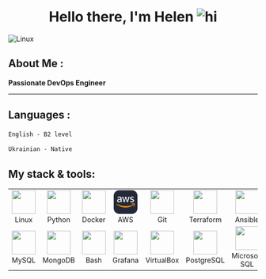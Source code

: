 <h1 align="center">Hello there, I'm Helen <img src="https://github.com/mmetaleno4ka/.mmetaleno4ka./blob/main/hi.gif" alt="hi" width="50" height="30"></h1>

![Linux](https://github.com/mmetaleno4ka/.mmetaleno4ka./blob/main/linux-computer.gif)

## About Me :
**Passionate DevOps Engineer**

---
## Languages :
```markdown
English - B2 level
```

```markdown
Ukrainian - Native
```

## My stack & tools:
 
<table>
  <tr>
    <td align="center"><img src="https://cdn.jsdelivr.net/gh/devicons/devicon/icons/linux/linux-original.svg" width="48" height="48"/><br>Linux</td>
    <td align="center"><img src="https://cdn.jsdelivr.net/gh/devicons/devicon/icons/python/python-original.svg" width="48" height="48"/><br>Python</td>
    <td align="center"><img src="https://cdn.jsdelivr.net/gh/devicons/devicon/icons/docker/docker-original.svg" width="48" height="48"/><br>Docker</td>
    <td align="center"><img src="https://github.com/tandpfun/skill-icons/raw/main/icons/AWS-Dark.svg" width="48" height="48"/><br>AWS</td>
    <td align="center"><img src="https://cdn.jsdelivr.net/gh/devicons/devicon/icons/git/git-original.svg" width="48" height="48"/><br>Git</td>
    <td align="center"><img src="https://cdn.jsdelivr.net/gh/devicons/devicon/icons/terraform/terraform-original.svg" width="48" height="48"/><br>Terraform</td>
    <td align="center"><img src="https://cdn.jsdelivr.net/gh/devicons/devicon/icons/ansible/ansible-original.svg" width="48" height="48"/><br>Ansible</td>
    <td align="center"><img src="https://github.com/devicons/devicon/raw/master/icons/githubactions/githubactions-original.svg" width="48" height="48"/><br>CI/CD</td>
    <td align="center"><img src="https://raw.githubusercontent.com/ros/ros2/master/ros2_repos/doc/ros2-logo.png" width="48" height="48"/><br>ROS 2</td>
  </tr>
  <tr>
    <td align="center"><img src="https://cdn.jsdelivr.net/gh/devicons/devicon/icons/mysql/mysql-original.svg" width="48" height="48"/><br>MySQL</td>
    <td align="center"><img src="https://cdn.jsdelivr.net/gh/devicons/devicon/icons/mongodb/mongodb-original.svg" width="48" height="48"/><br>MongoDB</td>
    <td align="center"><img src="https://cdn.jsdelivr.net/gh/devicons/devicon/icons/bash/bash-original.svg" width="48" height="48"/><br>Bash</td>
    <td align="center"><img src="https://cdn.jsdelivr.net/gh/devicons/devicon/icons/grafana/grafana-original.svg" width="48" height="48"/><br>Grafana</td>
    <td align="center"><img src="https://upload.wikimedia.org/wikipedia/commons/d/d5/Virtualbox_logo.png" width="48" height="48"/><br>VirtualBox</td>
    <td align="center"><img src="https://cdn.jsdelivr.net/gh/devicons/devicon/icons/postgresql/postgresql-original.svg" width="48" height="48"/><br>PostgreSQL</td>
    <td align="center"><img src="https://cdn.jsdelivr.net/gh/devicons/devicon/icons/microsoftsqlserver/microsoftsqlserver-original.svg" width="48" height="48"/><br>Microsoft SQL</td>
    <td align="center"><img src="https://cdn.jsdelivr.net/gh/devicons/devicon/icons/vscode/vscode-original.svg" width="48" height="48"/><br>Visual Studio</td>
    <td align="center"><img src="https://cdn-icons-png.flaticon.com/512/2721/2721295.png" width="48" height="48"/><br>AI</td>
  </tr>
</table>



